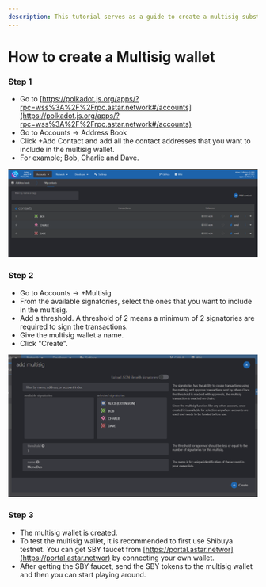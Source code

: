 ```yaml
---
description: This tutorial serves as a guide to create a multisig substrate wallet.
---
```


# How to create a Multisig wallet

### Step 1

* Go to [https://polkadot.js.org/apps/?rpc=wss%3A%2F%2Frpc.astar.network#/accounts](https://polkadot.js.org/apps/?rpc=wss%3A%2F%2Frpc.astar.network#/accounts)
* Go to Accounts -> Address Book
* Click +Add Contact and add all the contact addresses that you want to include in the multisig wallet.
* For example; Bob, Charlie and Dave.

![](<../../.gitbook/assets/image (119) (1) (1) (1).png>)



### Step 2

* Go to Accounts -> +Multisig
* From the available signatories, select the ones that you want to include in the multisig.
* Add a threshold. A threshold of 2 means a minimum of 2 signatories are required to sign the transactions.
* Give the multisig wallet a name.
* Click "Create".

![](<../../.gitbook/assets/image (131) (1) (1) (1).png>)



### Step 3

* The multisig wallet is created.
* To test the multisig wallet, it is recommended to first use Shibuya testnet. You can get SBY faucet from [https://portal.astar.networ](https://portal.astar.networ) by connecting your own wallet.
* After getting the SBY faucet, send the SBY tokens to the multisig wallet and then you can start playing around.

